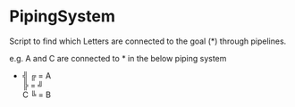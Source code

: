 # PipingSystem
Script to find which Letters are connected to the goal (*) through pipelines.

e.g. A and C are connected to * in the below piping system

  * ╣   ╔ = A  
    ╠ = ╝  
    C   ╚ = B  
